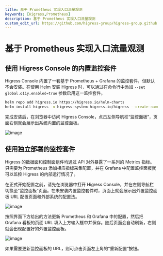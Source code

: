 ```yaml
---
title: 基于 Prometheus 实现入口流量观测
keywords: [Higress,Prometheus]
description: 基于 Prometheus 实现入口流量观测
custom_edit_url: https://github.com/higress-group/higress-group.github.io/blob/main/src/content/docs/latest/zh-cn/user/prometheus.md
---
```


# 基于 Prometheus 实现入口流量观测

## 使用 Higress Console 的内置监控套件

Higress Console 内置了一套基于 Prometheus + Grafana 的监控套件，但默认不会安装。在使用 Helm 安装 Higress 时，可以通过在命令行中添加 `--set global.o11y.enabled=true` 参数启用这一监控套件。

```bash
helm repo add higress.io https://higress.io/helm-charts
helm install higress -n higress-system higress.io/higress --create-namespace --render-subchart-notes --set global.o11y.enabled=true
```

完成安装后，在浏览器中访问 Higress Console，点击左侧导航栏“监控面板”，页面右侧就会展示出系统内置的监控面板。

![image](/img/user/prometheus/zh-cn/builtin.png)

## 使用独立部署的监控套件

Higress 的数据面和控制面组件均通过 API 对外暴露了一系列的 Metrics 指标。只需要为 Prometheus 添加相应指标采集配置，并在 Grafana 中配置监控面板就可以监控 Higress 的内部运行情况了。

在正式开始配置之前，请先在浏览器中打开 Higress Console，并在左侧导航栏切换至“监控面板”页面。在未安装内置监控套件时，页面上就会展示出外置监控面板 URL 配置页面和外部系统的配置法。

![image](/img/user/prometheus/zh-cn/external-before.png)

按照界面下方给出的方法更新 Prometheus 和 Grafana 中的配置，然后把  Grafana 看板的页面 URL 填入上方输入框中并保存。随后页面会自动刷新，右侧就会出现配置好的外置监控面板。

![image](/img/user/prometheus/zh-cn/external-after.png)

如果需要更新监控面板的 URL，则可点击页面左上角的“重新配置”按钮。